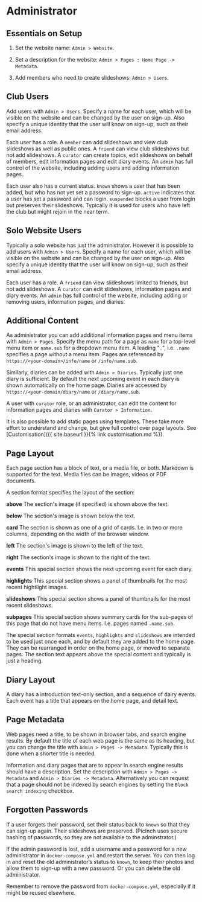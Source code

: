 # Administrator
## Essentials on Setup

1. Set the website name: `Admin > Website`.

1. Set a description for the website: `Admin > Pages : Home Page -> Metadata`.

1. Add members who need to create slideshows: `Admin > Users`.

## Club Users
Add users with `Admin > Users`. Specify a name for each user, which will be visible on the website and can be changed by the user on sign-up. Also specify a unique identity that the user will know on sign-up, such as their email address.

Each user has a role. A `member` can add slideshows and view club slideshows as well as public ones. A `friend` can view club slideshows but not add slideshows. A `curator` can create topics, edit slideshows on behalf of members, edit information pages and edit diary events. An `admin` has full control of the website, including adding users and adding information pages.

Each user also has a current status. `known` shows a user that has been added, but who has not yet set a password to sign-up.
`active` indicates that a user has set a password and can login. `suspended` blocks a user from login but preserves their slideshows. Typically it is used for users who have left the club but might rejoin in the near term.

## Solo Website Users
Typically a solo website has just the administrator. However it is possible to add users with `Admin > Users`. Specify a name for each user, which will be visible on the website and can be changed by the user on sign-up. Also specify a unique identity that the user will know on sign-up, such as their email address.

Each user has a role. A `friend` can view slideshows limited to friends, but not add slideshows. A `curator` can edit slideshows, information pages and diary events. An `admin` has full control of the website, including adding or removing users, information pages, and diaries.

## Additional Content
As administrator you can add additional information pages and menu items with `Admin > Pages`. Specify the menu path for a page as `name` for a top-level menu item or `name.sub` for a dropdown menu item. A leading "`.`", i.e. `.name` specifies a page without a menu item. Pages are referenced by `https://<your-domain>/info/name` or `/info/name.sub`.

Similarly, diaries can be added with `Admin > Diaries`. Typically just one diary is sufficient. By default the next upcoming event in each diary is shown automatically on the home page. Diaries are accessed by `https://<your-domain/diary/name` or `/diary/name.sub`.

A user with `curator` role, or an administrator, can edit the content for information pages and diaries with `Curator > Information`. 

It is also possible to add static pages using templates. These take more effort to understand and change, but give full control over page layouts. See [Customisation]({{ site.baseurl }}{% link customisation.md %}).

## Page Layout
Each page section has a block of text, or a media file, or both. Markdown is supported for the text. Media files can be images, videos or PDF documents.

A section format specifies the layout of the section:

**above** The section's image (if specified) is shown above the text.

**below** The section's image is shown below the text.

**card** The section is shown as one of a grid of cards. I.e. in two or more columns, depending on the width of the browser window.

**left** The section's image is shown to the left of the text.

**right** The section's image is shown to the right of the text.

**events** This special section shows the next upcoming event for each diary.

**highlights** This special section shows a panel of thumbnails for the most recent hightlight images.

**slideshows** This special section shows a panel of thumbnails for the most recent slideshows.

**subpages** This special section shows summary cards for the sub-pages of this page that do not have menu items.
I.e. pages named `.name.sub`.

The special section formats `events`, `highlights` and `slideshows` are intended to be used just once each, and by default they are added to the home page. They can be rearranged in order on the home page, or moved to separate pages. The section text appears above the special content and typically is just a heading.

## Diary Layout
A diary has a introduction text-only section, and a sequence of dairy events. Each event has a title that appears on the home page, and detail text.

## Page Metadata
Web pages need a title, to be shown in browser tabs, and search engine results. By default the title of each web page is the same as its heading, but you can change the title with `Admin > Pages -> Metadata`. Typically this is done when a shorter title is needed.

Information and diary pages that are to appear in search engine results should have a description. Set the description with `Admin > Pages -> Metadata` and `Admin > Diaries -> Metadata`. Alternatively you can request that a page should not be indexed by search engines by setting the `Block search indexing` checkbox.

## Forgotten Passwords
If a user forgets their password, set their status back to `known` so that they can sign-up again. Their slideshows are preserved. (PicInch uses secure hashing of passwords, so they are not available to the adminstrator.)

If the admin password is lost, add a username and a password for a *new* administrator in `docker-compose.yml` and restart the server. You can then log in and reset the old administrator’s status to `known`, to keep their photos and allow them to sign-up with a new password. Or you can delete the old administrator.

Remember to remove the password from `docker-compose.yml`, especially if it might be reused elsewhere.
